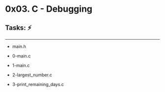 # 0x03. C - Debugging

## Tasks: :zap:
---
* main.h

* 0-main.c

* 1-main.c

* 2-largest_number.c

* 3-print_remaining_days.c
